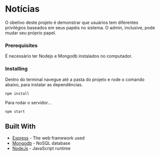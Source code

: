 # Notícias

O obetivo deste projeto é demonstrar que usuários tem diferentes privilégios baseados em seus papéis no sistema. O admin, inclusive, pode mudar seu próprio papel.



### Prerequisites

É necessário ter Nodejs e Mongodb instalados no computador.

### Installing

Dentro do terminal navegue até a pasta do projeto e rode o comando abaixo, para instalar as dependências.

```
npm install
```

Para rodar o servidor...

```
npm start
```

## Built With

* [Express](https://expressjs.com/) - The web framework used
* [Mongodb](https://www.mongodb.com/) - NoSQL database
* [NodeJs](https://nodejs.org/en/) - JavaScript runtime
